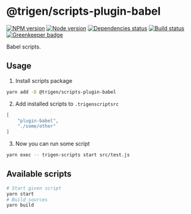 # @trigen/scripts-plugin-babel

[![NPM version][npm]][npm-url]
[![Node version][node]][node-url]
[![Dependencies status][deps]][deps-url]
[![Build status][build]][build-url]
[![Greenkeeper badge][greenkeeper]][greenkeeper-url]

[npm]: https://img.shields.io/npm/v/%40trigen/scripts-plugin-babel.svg
[npm-url]: https://www.npmjs.com/package/@trigen/scripts-plugin-babel

[node]: https://img.shields.io/node/v/%40trigen/scripts-plugin-babel.svg
[node-url]: https://nodejs.org

[deps]: https://david-dm.org/TrigenSoftware/scripts.svg?path=packages/scripts-plugin-babel
[deps-url]: https://david-dm.org/TrigenSoftware/scripts?path=packages/scripts-plugin-babel

[build]: http://img.shields.io/travis/com/TrigenSoftware/scripts.svg
[build-url]: https://travis-ci.com/TrigenSoftware/scripts

[greenkeeper]: https://badges.greenkeeper.io/TrigenSoftware/scripts.svg
[greenkeeper-url]: https://greenkeeper.io/

Babel scripts.

## Usage

1. Install scripts package

```bash
yarn add -D @trigen/scripts-plugin-babel
```

2. Add installed scripts to `.trigenscriptsrc`

```json
[
    "plugin-babel",
    "./some/other"
]
```

3. Now you can run some script

```bash
yarn exec -- trigen-scripts start src/test.js
```

## Available scripts

```bash
# Start given script
yarn start
# Build sources
yarn build
```
